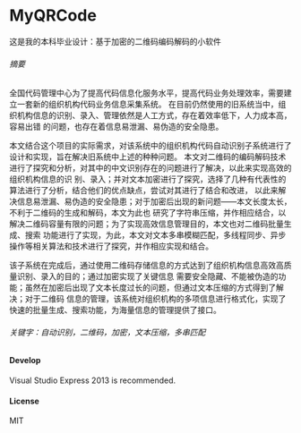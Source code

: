 MyQRCode
========
这是我的本科毕业设计：基于加密的二维码编码解码的小软件

###### 摘要

全国代码管理中心为了提高代码信息化服务水平，提高代码业务处理效率，需要建立一套新的组织机构代码业务信息采集系统。
在目前仍然使用的旧系统当中，组织机构信息的识别、录入、管理依然是人工方式，存在着效率低下，人力成本高，容易出错
的问题，也存在着信息易泄漏、易伪造的安全隐患。

本文结合这个项目的实际需求，对该系统中的组织机构代码自动识别子系统进行了设计和实现，旨在解决旧系统中上述的种种问题。
本文对二维码的编码解码技术进行了探究和分析，对其中的中文识别存在的问题进行了解决，以此来实现高效的组织机构信息的识
别、录入；并对文本加密进行了探究，选择了几种有代表性的算法进行了分析，结合他们的优点缺点，尝试对其进行了结合和改进，
以此来解决信息易泄漏、易伪造的安全隐患；对于加密后出现的新问题——本文长度太长，不利于二维码的生成和解码，本文为此也
研究了字符串压缩，并作相应结合，以解决二维码容量有限的问题；为了实现高效信息管理目的，本文也对二维码批量生成、搜索
功能进行了实现，为此，本文对文本多串模糊匹配，多线程同步、异步操作等相关算法和技术进行了探究，并作相应实现和结合。

该子系统在完成后，通过使用二维码存储信息的方式达到了组织机构信息高效高质量识别、录入的目的；通过加密实现了关键信息
需要安全隐藏、不能被伪造的功能；虽然在加密后出现了文本长度过长的问题，但通过文本压缩的方式得到了解决；对于二维码
信息的管理，该系统对组织机构的多项信息进行格式化，实现了快速的批量生成、搜索功能，为海量信息的管理提供了接口。

###### 关键字：自动识别，二维码，加密，文本压缩，多串匹配

#### Develop

Visual Studio Express 2013 is recommended.

#### License

MIT